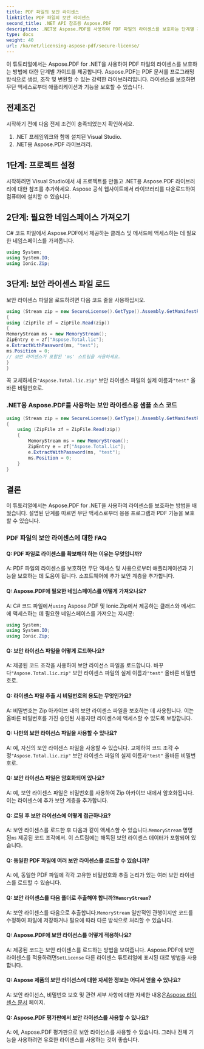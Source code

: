 ```yaml
---
title: PDF 파일의 보안 라이센스
linktitle: PDF 파일의 보안 라이센스
second_title: .NET API 참조용 Aspose.PDF
description: .NET용 Aspose.PDF를 사용하여 PDF 파일의 라이센스를 보호하는 단계별 가이드입니다. 무단 액세스로부터 PDF 응용 프로그램을 보호하십시오.
type: docs
weight: 40
url: /ko/net/licensing-aspose-pdf/secure-license/
---
```

이 튜토리얼에서는 Aspose.PDF for .NET을 사용하여 PDF 파일의 라이센스를 보호하는 방법에 대한 단계별 가이드를 제공합니다. Aspose.PDF는 PDF 문서를 프로그래밍 방식으로 생성, 조작 및 변환할 수 있는 강력한 라이브러리입니다. 라이센스를 보호하면 무단 액세스로부터 애플리케이션과 기능을 보호할 수 있습니다.

## 전제조건

시작하기 전에 다음 전제 조건이 충족되었는지 확인하세요.

1. .NET 프레임워크와 함께 설치된 Visual Studio.
2. .NET용 Aspose.PDF 라이브러리.

## 1단계: 프로젝트 설정

시작하려면 Visual Studio에서 새 프로젝트를 만들고 .NET용 Aspose.PDF 라이브러리에 대한 참조를 추가하세요. Aspose 공식 웹사이트에서 라이브러리를 다운로드하여 컴퓨터에 설치할 수 있습니다.

## 2단계: 필요한 네임스페이스 가져오기

C# 코드 파일에서 Aspose.PDF에서 제공하는 클래스 및 메서드에 액세스하는 데 필요한 네임스페이스를 가져옵니다.

```csharp
using System;
using System.IO;
using Ionic.Zip;
```

## 3단계: 보안 라이센스 파일 로드

보안 라이센스 파일을 로드하려면 다음 코드 줄을 사용하십시오.

```csharp
using (Stream zip = new SecureLicense().GetType().Assembly.GetManifestResourceStream("Aspose.Total.lic.zip"))
{
using (ZipFile zf = ZipFile.Read(zip))
{
MemoryStream ms = new MemoryStream();
ZipEntry e = zf["Aspose.Total.lic"];
e.ExtractWithPassword(ms, "test");
ms.Position = 0;
// 보안 라이센스가 포함된 'ms' 스트림을 사용하세요.
}
}
```
 꼭 교체하세요`"Aspose.Total.lic.zip"` 보안 라이센스 파일의 실제 이름과`"test"` 올바른 비밀번호로.

### .NET용 Aspose.PDF를 사용하는 보안 라이센스용 샘플 소스 코드 

```csharp
using (Stream zip = new SecureLicense().GetType().Assembly.GetManifestResourceStream("Aspose.Total.lic.zip"))
{
	using (ZipFile zf = ZipFile.Read(zip))
	{
		MemoryStream ms = new MemoryStream();
		ZipEntry e = zf["Aspose.Total.lic"];
		e.ExtractWithPassword(ms, "test");
		ms.Position = 0;
	}
}

```


## 결론

이 튜토리얼에서는 Aspose.PDF for .NET을 사용하여 라이센스를 보호하는 방법을 배웠습니다. 설명된 단계를 따르면 무단 액세스로부터 응용 프로그램과 PDF 기능을 보호할 수 있습니다.

### PDF 파일의 보안 라이센스에 대한 FAQ

#### Q: PDF 파일로 라이센스를 확보해야 하는 이유는 무엇입니까?

A: PDF 파일의 라이센스를 보호하면 무단 액세스 및 사용으로부터 애플리케이션과 기능을 보호하는 데 도움이 됩니다. 소프트웨어에 추가 보안 계층을 추가합니다.

#### Q: Aspose.PDF에 필요한 네임스페이스를 어떻게 가져오나요?

 A: C# 코드 파일에서`using` Aspose.PDF 및 Ionic.Zip에서 제공하는 클래스와 메서드에 액세스하는 데 필요한 네임스페이스를 가져오는 지시문:
```csharp
using System;
using System.IO;
using Ionic.Zip;
```

#### Q: 보안 라이선스 파일을 어떻게 로드하나요?

 A: 제공된 코드 조각을 사용하여 보안 라이선스 파일을 로드합니다. 바꾸다`"Aspose.Total.lic.zip"` 보안 라이센스 파일의 실제 이름과`"test"` 올바른 비밀번호로.

#### Q: 라이센스 파일 추출 시 비밀번호의 용도는 무엇인가요?

A: 비밀번호는 Zip 아카이브 내의 보안 라이센스 파일을 보호하는 데 사용됩니다. 이는 올바른 비밀번호를 가진 승인된 사용자만 라이센스에 액세스할 수 있도록 보장합니다.

#### Q: 나만의 보안 라이선스 파일을 사용할 수 있나요?

 A: 예, 자신의 보안 라이센스 파일을 사용할 수 있습니다. 교체하여 코드 조각 수정`"Aspose.Total.lic.zip"` 보안 라이센스 파일의 실제 이름과`"test"` 올바른 비밀번호로.

#### Q: 보안 라이선스 파일은 암호화되어 있나요?

A: 예, 보안 라이센스 파일은 비밀번호를 사용하여 Zip 아카이브 내에서 암호화됩니다. 이는 라이센스에 추가 보안 계층을 추가합니다.

#### Q: 로딩 후 보안 라이선스에 어떻게 접근하나요?

 A: 보안 라이센스를 로드한 후 다음과 같이 액세스할 수 있습니다.`MemoryStream` 명명 된`ms` 제공된 코드 조각에서. 이 스트림에는 해독된 보안 라이센스 데이터가 포함되어 있습니다.

#### Q: 동일한 PDF 파일에 여러 보안 라이센스를 로드할 수 있습니까?

A: 예, 동일한 PDF 파일에 각각 고유한 비밀번호와 추출 논리가 있는 여러 보안 라이센스를 로드할 수 있습니다.

####  Q: 보안 라이센스를 다음 폴더로 추출해야 합니까?`MemoryStream`?

 A: 보안 라이센스를 다음으로 추출합니다.`MemoryStream` 일반적인 관행이지만 코드를 수정하여 파일에 저장하거나 필요에 따라 다른 방식으로 처리할 수 있습니다.

#### Q: Aspose.PDF에 보안 라이선스를 어떻게 적용하나요?

 A: 제공된 코드는 보안 라이센스를 로드하는 방법을 보여줍니다. Aspose.PDF에 보안 라이센스를 적용하려면`SetLicense` 다른 라이센스 튜토리얼에 표시된 대로 방법을 사용합니다.

#### Q: Aspose 제품의 보안 라이선스에 대한 자세한 정보는 어디서 얻을 수 있나요?

 A: 보안 라이선스, 비밀번호 보호 및 관련 세부 사항에 대한 자세한 내용은[Aspose 라이센스 문서](https://docs.aspose.com/pdf/net/licensing/) 페이지.

#### Q: Aspose.PDF 평가판에서 보안 라이선스를 사용할 수 있나요?

A: 예, Aspose.PDF 평가판으로 보안 라이선스를 사용할 수 있습니다. 그러나 전체 기능을 사용하려면 유효한 라이센스를 사용하는 것이 좋습니다.
